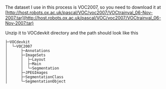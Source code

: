 The dataset I use in this process is VOC2007, so you need to download it at [http://host.robots.ox.ac.uk/pascal/VOC/voc2007/VOCtrainval_06-Nov-2007.tar](http://host.robots.ox.ac.uk/pascal/VOC/voc2007/VOCtrainval_06-Nov-2007.tar)

Unzip it to VOCdevkit directory and the path should look like this
```
├─VOCdevkit
│  └─VOC2007
│      ├─Annotations
│      ├─ImageSets
│      │  ├─Layout
│      │  ├─Main
│      │  └─Segmentation
│      ├─JPEGImages
│      ├─SegmentationClass
│      └─SegmentationObject
```
